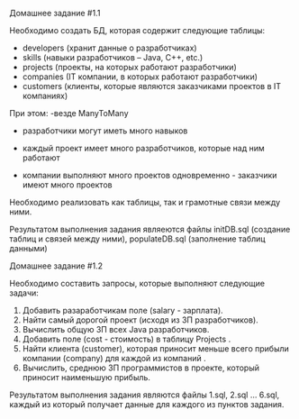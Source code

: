Домашнее задание #1.1

Необходимо создать БД, которая содержит следующие таблицы:

- developers (хранит данные о разработчиках)
- skills (навыки разработчиков – Java, C++, etc.)
- projects (проекты, на которых работают разработчики)
- companies (IT компании, в которых работают разработчики)
- customers (клиенты, которые являются заказчиками проектов в IT компаниях)

При этом:
-везде ManyToMany
- разработчики могут иметь много навыков

- каждый проект имеет много разработчиков, которые над ним работают

- компании выполняют много проектов одновременно - заказчики имеют много проектов

Необходимо реализовать как таблицы, так и грамотные связи между ними.

Результатом выполнения задания являеются файлы initDB.sql (создание таблиц и связей между ними), populateDB.sql (заполнение таблиц данными)

Домашнее задание #1.2

Необходимо составить запросы, которые выполняют следующие задачи:

1. Добавить разаработчикам поле (salary - зарплата). 
2. Найти самый дорогой проект (исходя из ЗП разработчиков). 
3. Вычислить общую ЗП всех Java разработчиков. 
4. Добавить поле (cost - стоимость) в таблицу Projects .
5. Найти клиента (customer), которая приносит меньше всего прибыли компании (company) для каждой из компаний .
6. Вычислить, среднюю ЗП программистов в проекте, который приносит наименьшую прибыль.

Результатом выполнения задания являются файлы 1.sql, 2.sql … 6.sql, каждый из который получает данные для каждого из пунктов задания.
